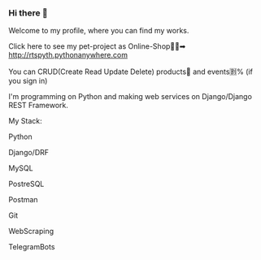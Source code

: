 ### Hi there 👋

Welcome to my profile, where you can find my works.

Click here to see my pet-project as Online-Shop🛒💸➡
http://rtspyth.pythonanywhere.com

You can CRUD(Create Read Update Delete) products👟 and events🈹% (if you sign in)

I'm programming on Python and making web services on Django/Django REST Framework.

My Stack:

  Python
  
  Django/DRF
  
  MySQL
  
  PostreSQL
  
  Postman
  
  Git
  
  WebScraping
  
  TelegramBots
